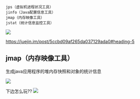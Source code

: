 ```
jps（虚拟机进程状况工具）
jinfo（Java配置信息工具）
jmap（内存映像工具）
jstat（统计信息监控工具）
```

![](https://youpaiyun.zongqilive.cn/image/20200427101041.png)



https://juejin.im/post/5ccbd09af265da037129ada0#heading-5

## jmap（内存映像工具）

生成java应用程序的堆内存快照和对象的统计信息

![](https://youpaiyun.zongqilive.cn/image/20200427101003.png)


下边怎么玩??
![](https://youpaiyun.zongqilive.cn/image/20200522164122.png)














